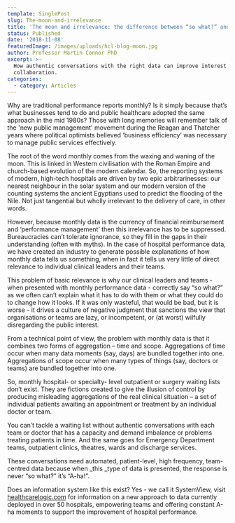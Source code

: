 ```yaml
---
template: SinglePost
slug: The-moon-and-irrelevance
title: 'The moon and irrelevance: the difference between “so what?” and “A-ha!”'
status: Published
date: '2018-11-08'
featuredImage: /images/uploads/hcl-blog-moon.jpg
author: Professor Martin Connor PhD
excerpt: >-
  How authentic conversations with the right data can improve interest and
  collaboration.
categories:
  - category: Articles
---
```

Why are traditional performance reports monthly? Is it simply because that’s what businesses tend to do and public healthcare adopted the same approach in the mid 1980s?  Those with long memories will remember talk of the 'new public management' movement during the Reagan and Thatcher years where political optimists believed ‘business efficiency’ was necessary to manage public services effectively.

The root of the word monthly comes from the waxing and waning of the moon. This is linked in Western civilisation with the Roman Empire and church-based evolution of the modern calendar.  So, the reporting systems of modern, high-tech hospitals are driven by two epic arbitrarinesses: our nearest neighbour in the solar system and our modern version of the counting systems the ancient Egyptians used to predict the flooding of the Nile.  Not just tangential but wholly irrelevant to the delivery of care, in other words.

However, because monthly data is the currency of financial reimbursement and ‘performance management’ then this irrelevance has  to be suppressed.  Bureaucracies can’t tolerate ignorance, so they fill in the gaps in their understanding (often with myths). In the case of hospital performance data, we have created an industry to generate possible explanations of how monthly data tells us something, when in fact it tells us very little of direct relevance to individual clinical leaders and their teams.

This problem of basic relevance is why our clinical leaders and teams - when presented with monthly performance data - correctly say “so what?” as we often can’t explain what it has to do with them or what they could do to change how it looks. If it was only wasteful, that would be bad, but it is worse - it drives a culture of negative judgment that sanctions the view that organisations or teams are lazy, or incompetent, or (at worst) wilfully disregarding the public interest. 

From a technical point of view, the problem with monthly data is that it combines two forms of aggregation – time and scope.  Aggregations of time occur when many data moments (say, days) are bundled together into one.  Aggregations of scope occur when many types of things (say, doctors or teams) are bundled together into one.

So, monthly hospital- or specialty- level outpatient or surgery waiting lists don’t exist. They are fictions created to give the illusion of control by producing misleading aggregations of the real clinical situation – a set of individual patients awaiting an appointment or treatment by an individual doctor or team.

You can’t tackle a waiting list without authentic conversations with each team or doctor that has a capacity and demand imbalance or problems treating patients in time.  And the same goes for Emergency Department teams, outpatient clinics, theatres, wards and discharge services.

These conversations need automated, patient-level, high frequency, team-centred data because when _this _type of data is presented, the response is never “so what?” it’s “A-ha!”.

Does an information system like this exist? Yes - we call it SystemView, visit [healthcarelogic.com](https://www.healthcarelogic.com) for information on a new approach to data currently deployed in over 50 hospitals, empowering teams and offering constant A-ha moments to support the improvement of hospital performance.

